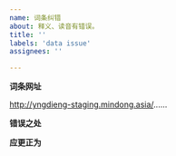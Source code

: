 ```yaml
---
name: 词条纠错
about: 释义、读音有错误。
title: ''
labels: 'data issue'
assignees: ''

---
```


**词条网址**

http://yngdieng-staging.mindong.asia/......


**错误之处**


**应更正为**

